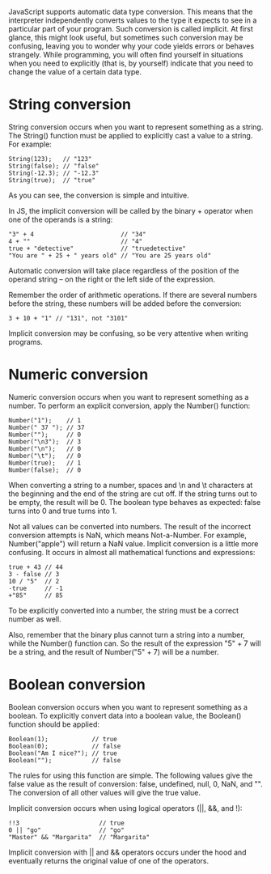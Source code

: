 JavaScript supports automatic data type conversion. This means that the interpreter independently converts values to the type it expects to see in a particular part of your program. Such conversion is called implicit. At first glance, this might look useful, but sometimes such conversion may be confusing, leaving you to wonder why your code yields errors or behaves strangely. While programming, you will often find yourself in situations when you need to explicitly (that is, by yourself) indicate that you need to change the value of a certain data type.

# String conversion
String conversion occurs when you want to represent something as a string. The String() function must be applied to explicitly cast a value to a string. For example:
```
String(123);   // "123"
String(false); // "false"
String(-12.3); // "-12.3"
String(true);  // "true"
```
As you can see, the conversion is simple and intuitive.

In JS, the implicit conversion will be called by the binary + operator when one of the operands is a string:
```
"3" + 4                        // "34"
4 + ""                         // "4"
true + "detective"             // "truedetective"
"You are " + 25 + " years old" // "You are 25 years old"
```

Automatic conversion will take place regardless of the position of the operand string – on the right or the left side of the expression.

Remember the order of arithmetic operations. If there are several numbers before the string, these numbers will be added before the conversion:
```
3 + 10 + "1" // "131", not "3101"
```

Implicit conversion may be confusing, so be very attentive when writing programs.

# Numeric conversion
Numeric conversion occurs when you want to represent something as a number. To perform an explicit conversion, apply the Number() function:
```
Number("1");    // 1
Number(" 37 "); // 37
Number("");     // 0
Number("\n3");  // 3
Number("\n");   // 0
Number("\t");   // 0
Number(true);   // 1
Number(false);  // 0
```
When converting a string to a number, spaces and \n and \t characters at the beginning and the end of the string are cut off. If the string turns out to be empty, the result will be 0. The boolean type behaves as expected: false turns into 0 and true turns into 1.

Not all values can be converted into numbers. The result of the incorrect conversion attempts is NaN, which means Not-a-Number. For example, Number("apple") will return a NaN value.
Implicit conversion is a little more confusing. It occurs in almost all mathematical functions and expressions:
```
true + 43 // 44
3 - false // 3
10 / "5"  // 2
-true     // -1
+"85"     // 85
```
To be explicitly converted into a number, the string must be a correct number as well.

Also, remember that the binary plus cannot turn a string into a number, while the Number() function can. So the result of the expression "5" + 7 will be a string, and the result of Number("5" + 7) will be a number.

# Boolean conversion
Boolean conversion occurs when you want to represent something as a boolean. To explicitly convert data into a boolean value, the Boolean() function should be applied:
```
Boolean(1);            // true
Boolean(0);            // false
Boolean("Am I nice?"); // true
Boolean("");           // false  
```
The rules for using this function are simple. The following values give the false value as the result of conversion: false, undefined, null, 0, NaN, and "". The conversion of all other values will give the true value.

Implicit conversion occurs when using logical operators (||, &&, and !):
```
!!3                      // true
0 || "go"                // "go"
"Master" && "Margarita"  // "Margarita"
```
Implicit conversion with || and && operators occurs under the hood and eventually returns the original value of one of the operators.
